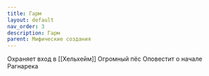 ```yaml
---
title: Гарм
layout: default
nav_order: 3
description: Гарм
parent: Мифические создания
---
```


Охраняет вход в [[Хельхейм]]
Огромный пёс
Оповестит о начале Рагнарека
